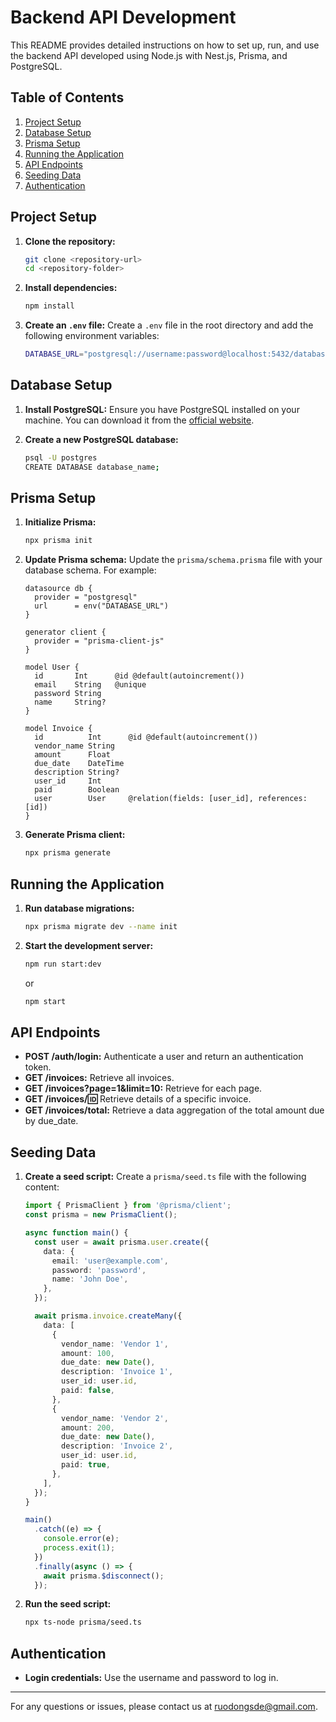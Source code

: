 
# Backend API Development

This README provides detailed instructions on how to set up, run, and use the backend API developed using Node.js with Nest.js, Prisma, and PostgreSQL.

## Table of Contents

1. [Project Setup](#project-setup)
2. [Database Setup](#database-setup)
3. [Prisma Setup](#prisma-setup)
4. [Running the Application](#running-the-application)
5. [API Endpoints](#api-endpoints)
6. [Seeding Data](#seeding-data)
7. [Authentication](#authentication)

## Project Setup

1. **Clone the repository:**
   ```sh
   git clone <repository-url>
   cd <repository-folder>
   ```

2. **Install dependencies:**
   ```sh
   npm install
   ```

3. **Create an `.env` file:**
   Create a `.env` file in the root directory and add the following environment variables:
   ```sh
   DATABASE_URL="postgresql://username:password@localhost:5432/database_name?schema=public"
   ```

## Database Setup

1. **Install PostgreSQL:**
   Ensure you have PostgreSQL installed on your machine. You can download it from the [official website](https://www.postgresql.org/download/).

2. **Create a new PostgreSQL database:**
   ```sh
   psql -U postgres
   CREATE DATABASE database_name;
   ```

## Prisma Setup

1. **Initialize Prisma:**
   ```sh
   npx prisma init
   ```

2. **Update Prisma schema:**
   Update the `prisma/schema.prisma` file with your database schema. For example:
   ```prisma
   datasource db {
     provider = "postgresql"
     url      = env("DATABASE_URL")
   }

   generator client {
     provider = "prisma-client-js"
   }

   model User {
     id       Int      @id @default(autoincrement())
     email    String   @unique
     password String
     name     String?
   }

   model Invoice {
     id          Int      @id @default(autoincrement())
     vendor_name String
     amount      Float
     due_date    DateTime
     description String?
     user_id     Int
     paid        Boolean
     user        User     @relation(fields: [user_id], references: [id])
   }
   ```

3. **Generate Prisma client:**
   ```sh
   npx prisma generate
   ```

## Running the Application

1. **Run database migrations:**
   ```sh
   npx prisma migrate dev --name init
   ```

2. **Start the development server:**
   ```sh
   npm run start:dev
   ```

   or

   ```sh
   npm start
   ```

## API Endpoints

- **POST /auth/login:** Authenticate a user and return an authentication token.
- **GET /invoices:** Retrieve all invoices.
- **GET /invoices?page=1&limit=10:** Retrieve for each page.
- **GET /invoices/:id:** Retrieve details of a specific invoice.
- **GET /invoices/total:** Retrieve a data aggregation of the total amount due by due_date.

## Seeding Data

1. **Create a seed script:**
   Create a `prisma/seed.ts` file with the following content:
   ```typescript
   import { PrismaClient } from '@prisma/client';
   const prisma = new PrismaClient();

   async function main() {
     const user = await prisma.user.create({
       data: {
         email: 'user@example.com',
         password: 'password',
         name: 'John Doe',
       },
     });

     await prisma.invoice.createMany({
       data: [
         {
           vendor_name: 'Vendor 1',
           amount: 100,
           due_date: new Date(),
           description: 'Invoice 1',
           user_id: user.id,
           paid: false,
         },
         {
           vendor_name: 'Vendor 2',
           amount: 200,
           due_date: new Date(),
           description: 'Invoice 2',
           user_id: user.id,
           paid: true,
         },
       ],
     });
   }

   main()
     .catch((e) => {
       console.error(e);
       process.exit(1);
     })
     .finally(async () => {
       await prisma.$disconnect();
     });
   ```

2. **Run the seed script:**
   ```sh
   npx ts-node prisma/seed.ts
   ```

## Authentication

- **Login credentials:** Use the username and password to log in.

---

For any questions or issues, please contact us at ruodongsde@gmail.com.
